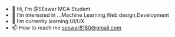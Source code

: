 - 👋 Hi, I’m @SEswar MCA Student
- 👀 I’m interested in ...Machine Learning,Web design,Development
- 🌱 I’m currently learning UI/UX
- 📫 How to reach me seswar8180@gmail.com


<!---
SEswar10/SEswar10 is a ✨ special ✨ repository because its `README.md` (this file) appears on your GitHub profile.
You can click the Preview link to take a look at your changes.
--->
